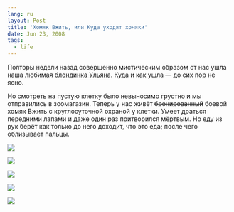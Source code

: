 ```yaml
---
lang: ru
layout: Post
title: 'Хомяк Вжить, или Куда уходят хомяки'
date: Jun 23, 2008
tags:
  - life
---
```


Полторы недели назад совершенно мистическим образом от нас ушла наша любимая [блондинка Ульяна](http://birdwatcher.ru/blog/1942 "Хомячиха Улька"). Куда и как ушла — до сих пор не ясно.

Но смотреть на пустую клетку было невыносимо грустно и мы отправились в зоомагазин. Теперь у нас живёт ~~бронированный~~ боевой хомяк Вжить с круглосуточной охраной у клетки. Умеет драться передними лапами и даже один раз притворился мёртвым. Но еду из рук берёт как только до него доходит, что это еда; после чего облизывает пальцы.

![](/images/blog/sapegin-artem-20d-2008-06-21-525-2578.jpg)

<!--more-->

![](/images/blog/sapegin-artem-20d-2008-06-21-525-2545.jpg)

![](/images/blog/sapegin-artem-20d-2008-06-21-525-2586.jpg)

![](/images/blog/sapegin-artem-20d-2008-06-21-525-2535.jpg)

![](/images/blog/sapegin-artem-20d-2008-06-21-525-2503.jpg)
